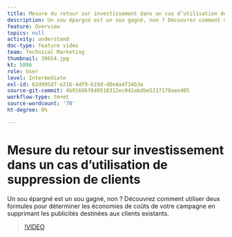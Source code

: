 ```yaml
---
title: Mesure du retour sur investissement dans un cas d’utilisation de suppression de clients
description: Un sou épargné est un sou gagné, non ? Découvrez comment utiliser deux formules pour déterminer les économies de coûts de votre campagne en supprimant les publicités destinées aux clients existants.
feature: Overview
topics: null
activity: understand
doc-type: feature video
team: Technical Marketing
thumbnail: 36654.jpg
kt: 5806
role: User
level: Intermediate
exl-id: 62d995d7-e216-4df9-b19d-d8e4a4f34b3a
source-git-commit: 4b91696f840518312ec041abdbe5217178aee405
workflow-type: tm+mt
source-wordcount: '70'
ht-degree: 0%

---
```


# Mesure du retour sur investissement dans un cas d’utilisation de suppression de clients

Un sou épargné est un sou gagné, non ? Découvrez comment utiliser deux formules pour déterminer les économies de coûts de votre campagne en supprimant les publicités destinées aux clients existants.

>[!VIDEO](https://video.tv.adobe.com/v/36654/?quality=12&learn=on)
